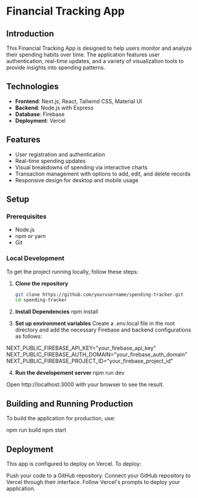 # Financial Tracking App

## Introduction

This Financial Tracking App is designed to help users monitor and analyze their spending habits over time. The application features user authentication, real-time updates, and a variety of visualization tools to provide insights into spending patterns.

## Technologies

- **Frontend**: Next.js, React, Tailwind CSS, Material UI
- **Backend**: Node.js with Express
- **Database**: Firebase
- **Deployment**: Vercel

## Features

- User registration and authentication
- Real-time spending updates
- Visual breakdowns of spending via interactive charts
- Transaction management with options to add, edit, and delete records
- Responsive design for desktop and mobile usage

## Setup

### Prerequisites

- Node.js
- npm or yarn
- Git

### Local Development

To get the project running locally, follow these steps:

1. **Clone the repository**

   ```bash
   git clone https://github.com/yourusername/spending-tracker.git
   cd spending-tracker

   ```

2. **Install Dependencies**
   npm install

3. **Set up environment variables**
   Create a .env.local file in the root directory and add the necessary Firebase and backend configurations as follows:

NEXT_PUBLIC_FIREBASE_API_KEY="your_firebase_api_key"
NEXT_PUBLIC_FIREBASE_AUTH_DOMAIN="your_firebase_auth_domain"
NEXT_PUBLIC_FIREBASE_PROJECT_ID="your_firebase_project_id"

4. **Run the developement server**
   npm run dev

Open http://localhost:3000 with your browser to see the result.

## Building and Running Production

To build the application for production, use:

npm run build
npm start

## Deployment

This app is configured to deploy on Vercel. To deploy:

Push your code to a GitHub repository.
Connect your GitHub repository to Vercel through their interface.
Follow Vercel's prompts to deploy your application.
